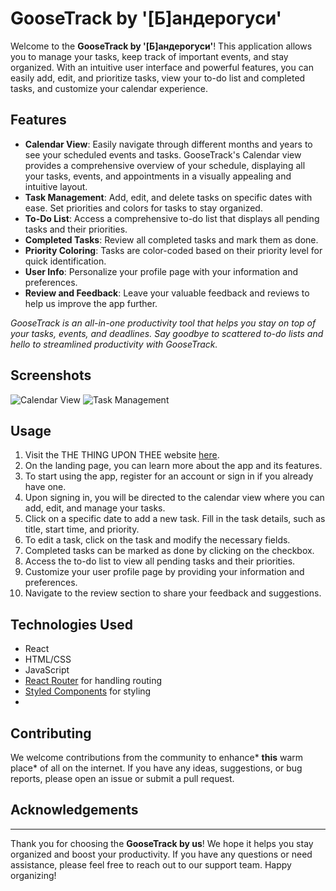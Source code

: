 # GooseTrack by '[Б]андерогуси'

Welcome to the **GooseTrack by '[Б]андерогуси'**! This application allows you to manage your tasks, keep track of important events, and stay organized. With an intuitive user interface and powerful features, you can easily add, edit, and prioritize tasks, view your to-do list and completed tasks, and customize your calendar experience.

## Features

- **Calendar View**: Easily navigate through different months and years to see your scheduled events and tasks. GooseTrack's Calendar view provides a comprehensive overview of your schedule, displaying all your tasks, events, and appointments in a visually appealing and intuitive layout.
- **Task Management**: Add, edit, and delete tasks on specific dates with ease. Set priorities and colors for tasks to stay organized.
- **To-Do List**: Access a comprehensive to-do list that displays all pending tasks and their priorities.
- **Completed Tasks**: Review all completed tasks and mark them as done.
- **Priority Coloring**: Tasks are color-coded based on their priority level for quick identification.
- **User Info**: Personalize your profile page with your information and preferences.
- **Review and Feedback**: Leave your valuable feedback and reviews to help us improve the app further.


*GooseTrack is an all-in-one productivity tool that helps you stay on top of your tasks, events, and deadlines. Say goodbye to scattered to-do lists and hello to streamlined productivity with GooseTrack.*

## Screenshots

![Calendar View](screenshots/calendar.png)
![Task Management](screenshots/tasks.png)
<!-- Add any additional relevant screenshots here -->

## Usage

1. Visit the THE THING UPON THEE website [here](mikiua.github.io/GooseTrack-frontend/).
2. On the landing page, you can learn more about the app and its features.
3. To start using the app, register for an account or sign in if you already have one.
4. Upon signing in, you will be directed to the calendar view where you can add, edit, and manage your tasks.
5. Click on a specific date to add a new task. Fill in the task details, such as title, start time, and priority.
6. To edit a task, click on the task and modify the necessary fields.
7. Completed tasks can be marked as done by clicking on the checkbox.
8. Access the to-do list to view all pending tasks and their priorities.
9. Customize your user profile page by providing your information and preferences.
10. Navigate to the review section to share your feedback and suggestions.

## Technologies Used

- React
- HTML/CSS
- JavaScript
- [React Router](https://reactrouter.com/) for handling routing
- [Styled Components](https://styled-components.com/) for styling
- <!-- Add any additional technologies used -->

## Contributing

We welcome contributions from the community to enhance* **this** warm place* of all on the internet. If you have any ideas, suggestions, or bug reports, please open an issue or submit a pull request.

## Acknowledgements

<!-- Add any acknowledgements or credits for resources, libraries, or tutorials used -->

---

Thank you for choosing the **GooseTrack by us**! We hope it helps you stay organized and boost your productivity. If you have any questions or need assistance, please feel free to reach out to our support team. Happy organizing!
